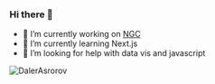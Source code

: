### Hi there 👋

- 🔭 I’m currently working on <a href="https://ngc.nvidia.com/">NGC</a>
- 🌱 I’m currently learning Next.js
- 🤔 I’m looking for help with data vis and javascript

<img align="center" src="https://github-readme-stats.vercel.app/api?username=dalerasrorov&show_icons=true&theme=onedark" alt="DalerAsrorov" />

